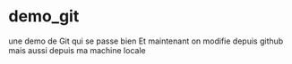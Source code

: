 # demo_git
une demo de Git qui se passe bien 
Et maintenant on modifie depuis github
mais aussi depuis ma machine locale

